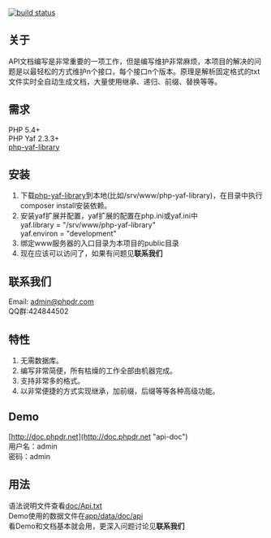 [![build status](https://travis-ci.org/sabberworm/PHP-CSS-Parser.png)](https://github.com/ares333/curlmulti)

关于
-----

API文档编写是非常重要的一项工作，但是编写维护非常麻烦，本项目的解决的问题是以最轻松的方式维护n个接口，每个接口n个版本。原理是解析固定格式的txt文件实时全自动生成文档，大量使用继承、递归、前缀、替换等等。

需求
----
PHP 5.4+<br>
PHP Yaf 2.3.3+<br>
[php-yaf-library](https://github.com/ares333/php-yaf-library "php-yaf-library")

安装
----
1. 下载[php-yaf-library](https://github.com/ares333/php-yaf-library "php-yaf-library")到本地(比如/srv/www/php-yaf-library)，在目录中执行composer install安装依赖。
1. 安装yaf扩展并配置，yaf扩展的配置在php.ini或yaf.ini中<br>
    yaf.library = "/srv/www/php-yaf-library"<br>
    yaf.environ = "development"<br>
1. 绑定www服务器的入口目录为本项目的public目录
1. 现在应该可以访问了，如果有问题见<b>联系我们</b>

联系我们
--------
Email: admin@phpdr.com<br>
QQ群:424844502

特性
----
1. 无需数据库。
1. 编写非常简便，所有枯燥的工作全部由机器完成。
1. 支持非常多的格式。
1. 以非常便捷的方式实现继承，加前缀，后缀等等各种高级功能。

Demo
----
[http://doc.phpdr.net](http://doc.phpdr.net "api-doc")<br>
用户名：admin<br>
密码：admin

用法
----
语法说明文件查看[doc/Api.txt](doc/Api.txt)<br>
Demo使用的数据文件在[app/data/doc/api](app/data/doc/api)<br>
看Demo和文档基本就会用，更深入问题讨论见<b>联系我们</b>
